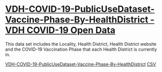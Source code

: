 # [VDH-COVID-19-PublicUseDataset-Vaccine-Phase-By-HealthDistrict - VDH COVID-19 Open Data](https://data.virginia.gov/Government/VDH-COVID-19-PublicUseDataset-Vaccine-Phase-By-Hea/hjhd-yn2m)

This data set includes the Locality, Health District, Health District website and the COVID-19 Vaccination Phase that each Health District is currently in.

[VDH-COVID-19-PublicUseDataset-Vaccine-Phase-By-HealthDistrict](https://data.virginia.gov/Government/VDH-COVID-19-PublicUseDataset-Vaccine-Phase-By-Hea/hjhd-yn2m)
[CSV](https://data.virginia.gov/api/views/hjhd-yn2m/rows.csv?accessType=DOWNLOAD)
